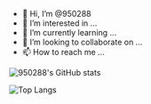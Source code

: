 - 👋 Hi, I’m @950288
- 👀 I’m interested in ...
- 🌱 I’m currently learning ...
- 💞️ I’m looking to collaborate on ...
- 📫 How to reach me ...

![950288's GitHub stats](https://github-readme-stats.vercel.app/api?username=950288&show_icons=true&theme=tokyonight)

![Top Langs](https://github-readme-stats.vercel.app/api/top-langs/?username=950288&layout=compact)

